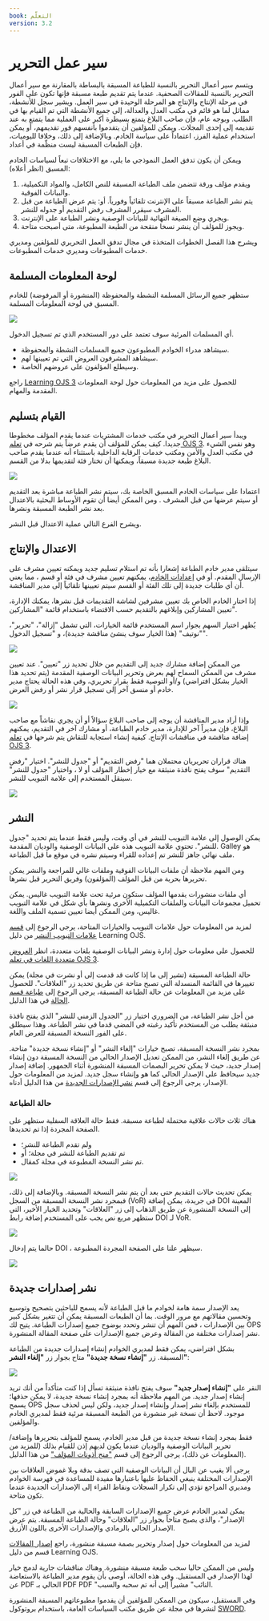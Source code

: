 ```yaml
---
book: التعلّم
version: 3.2
---
```


# سير عمل التحرير

ويتسم سير أعمال التحرير بالنسبة للطباعة المسبقة بالبساطة بالمقارنة مع سير أعمال التحرير بالنسبة للمقالات الصحفية. عندما يتم تقديم طبعة مسبقة فإنها تكون على الفور في مرحلة الإنتاج والإنتاج هو المرحلة الوحيدة في سير العمل. ويشير سجل للأنشطة، مماثل لما هو قائم في مكتب العدل والعدالة، إلى جميع الأنشطة التي تم القيام بها في الطلب. وبوجه عام، فإن صاحب البلاغ يتمتع بسيطرة أكبر على العملية مما يتمتع به عند تقديمه إلى إحدى المجلات. ويمكن للمؤلفين أن يتقدموا بأنفسهم فور تقديمهم، أو يمكن استخدام عملية الفرز، اعتماداً على سياسة الخادم. وبالإضافة إلى ذلك، وخلافا لليوميات، فإن الطبعات المسبقة ليست منظّمة في أعداد.

ويمكن أن يكون تدفق العمل النموذجي ما يلي، مع الاختلافات تبعاً لسياسات الخادم المسبق (انظر أعلاه):

1. ويقدم مؤلف ورقة تتضمن ملف الطباعة المسبقة للنص الكامل، والمواد التكميلية، والبيانات الفوقية.
2. يتم نشر الطباعة مسبقاً على الإنترنت تلقائياً وفورياً. أو: يتم عرض الطباعة من قبل المشرف سيقرر المشرف رفض التقديم أو جدوله للنشر.
3. ويجري وضع الصيغة النهائية للبيانات الوصفية ونشر الطباعة على الإنترنت.
4. ويجوز للمؤلف أن ينشر نسخا منقحة من الطبعة المطبوعة، متى أصبحت متاحة.

ويشرح هذا الفصل الخطوات المتخذة في مجال تدفق العمل التحريري للمؤلفين ومديري خدمات المطبوعات ومديري خدمات المطبوعات.

## لوحة المعلومات المسلمة

ستظهر جميع الرسائل المسلمة النشطة والمحفوظة (المنشورة أو المرفوضة) للخادم المسبق في لوحة المعلومات المسلمة.

![](./assets/learning-ops-submissions-dashboard.png)

أي المسلمات المرئية سوف تعتمد على دور المستخدم الذي تم تسجيل الدخول.

* سيشاهد مدراء الخوادم المطبوعون جميع المسلمات النشطة والمحفوظة.
* سيشاهد المشرفون العروض التي تم تعيينها لهم.
* وسيطلع المؤلفون على عروضهم الخاصة.

راجع [Learning OJS 3](https://docs.pkp.sfu.ca/learning-ojs/en/editorial-workflow#tasks) للحصول على مزيد من المعلومات حول لوحة المعلومات المقدمة والمهام.

## القيام بتسليم

ويبدأ سير أعمال التحرير في مكتب خدمات المشتريات عندما يقدم المؤلف مخطوطا جديدا. كيف يمكن للمؤلف أن يقدم عرضاً يتم شرحه في [تعلم OJS 3](https://docs.pkp.sfu.ca/learning-ojs/en/authoring). وهو نفس الشيء في مكتب العدل والأمن ومكتب خدمات الرقابة الداخلية باستثناء أنه عندما يقدم صاحب البلاغ طبعة جديدة مسبقاً، ويمكنها أن تختار فئة لتقديمها بدلا من القسم.

![](./assets/learning-ops-make-submission-choose-category.png)

اعتمادا على سياسات الخادم المسبق الخاصة بك، سيتم نشر الطباعة مباشرة بعد التقديم أو سيتم عرضها من قبل المشرف . ومن الممكن أيضا أن تقوم الأوساط البحثية بالاعتدال بعد نشر الطبعة المسبقة ونشرها.

ويشرح الفرع التالي عملية الاعتدال قبل النشر.

## الاعتدال والإنتاج

سيتلقى مدير خادم الطباعة إشعارا بأنه تم استلام تسليم جديد ويمكنه تعيين مشرف على الإرسال المقدم. أو في [إعدادات الخادم](./setup#server-settings)، يمكنهم تعيين مشرف في فئة أو قسم ، مما يعني أن أي طلبات جديدة إلى تلك الفئة أو القسم سيتم تعيينها تلقائياً إلى مدير المناقشة.

إذا اختار الخادم الخاص بك تعيين مشرفين لشاشة التقديمات قبل نشرها، يمكنك الإدارة، تعيين المشاركين وإبلاغهم بالتقديم حسب الاقتضاء باستخدام قائمة "المشاركين".

يُظهر اختيار السهم بجوار اسم المستخدم قائمة الخيارات، التي تشمل "إزالة"، "تحرير"، "نوتيف" (هذا الخيار سوف ينشئ مناقشة جديدة)، و "تسجيل الدخول".

![](./assets/learning-ops-editorial-workflow-participants.png)

من الممكن إضافة مشارك جديد إلى التقديم من خلال تحديد زر "تعيين". عند تعيين مشرف من الممكن السماح لهم بعرض وتحرير البيانات الوصفية المقدمة (يتم تحديد هذا الخيار بشكل افتراضي) و/أو التوصية فقط بقرار تحريري، وفي هذه الحالة يحتاج مدير خادم أو منسق آخر إلى تسجيل قرار نشر أو رفض العرض.

![](./assets/learning-ops-editorial-workflow-assign-participant.png)

وإذا أراد مدير المناقشة أن يوجه إلى صاحب البلاغ سؤالاً أو أن يجري نقاشاً مع صاحب البلاغ، فإن مديراً آخر للإدارة، مدير خادم الطباعة، أو مشارك آخر في التقديم، يمكنهم إضافة مناقشة في مناقشات الإنتاج. كيفية إنشاء استجابة للنقاش يتم شرحها في [تعلم OJS 3](/learning-ojs/en/editorial-workflow#consult-with-the-author).

هناك قراران تحريريان محتملان هما "رفض التقديم" أو "جدول للنشر". اختيار "رفض التقديم" سوف يفتح نافذة منبثقة مع خيار إخطار المؤلف أو لا ، واختيار "جدول للنشر" سينقل المستخدم إلى علامة التبويب للنشر.

![](./assets/learning-ops-editorial-workflow-editorial-decision.png)

## النشر

يمكن الوصول إلى علامة التبويب للنشر في أي وقت، وليس فقط عندما يتم تحديد "جدول للنشر". تحتوي علامة التبويب هذه على البيانات الوصفية والوديان المقدمة. Galley هو ملف نهائي جاهز للنشر تم إعداده للقراء وسيتم نشره في موقع ما قبل الطباعة.

ومن المهم ملاحظة أن ملفات البيانات الفوقية وملفات غالي للمراجعة والنشر يمكن تحريرها بحرية من قبل المؤلف (المؤلفون) وفريق التحرير قبل نشرها.

أي ملفات منشورات يقدمها المؤلف ستكون مرئية تحت علامة التبويب غاليس. يمكن تحميل مجموعات البيانات والملفات التكميلية الأخرى ونشرها بأي شكل في علامة التبويب غاليس، ومن الممكن أيضا تعيين تسمية الملف واللغة.

لمزيد من المعلومات حول علامات التبويب والخيارات المتاحة، يرجى الرجوع إلى [قسم علامات التبويب النشر](/learning-ojs/en/production-publication#publication-tabs) من دليل Learning OJS.

للحصول على معلومات حول إدارة ونشر البيانات الوصفية بلغات متعددة، انظر [العروض متعددة اللغات في تعلم OJS 3](/learning-ojs/en/production-publication#multilingual-submissions).

حالة الطباعة المسبقة (تشير إلى ما إذا كانت قد قدمت إلى أو نشرت في مجلة) يمكن تغييرها في القائمة المنسدلة التي تصبح متاحة عن طريق تحديد زر "العلاقات". للحصول على مزيد من المعلومات عن حالة الطباعة المسبقة، يرجى الرجوع إلى [طباعة قسم الحالة](#preprint-status) في هذا الدليل.

من أجل نشر الطباعة، من الضروري اختيار زر "الجدول الزمني للنشر" الذي يفتح نافذة منبثقة يطلب من المستخدم تأكيد رغبته في المضي قدما في نشر الطباعة. وهذا سيطلق على الفور النسخة المسبقة للعرض العام.

بمجرد نشر النسخة المسبقة، تصبح خيارات "إلغاء النشر" أو "إنشاء نسخة جديدة" متاحة. عن طريق إلغاء النشر، من الممكن تعديل الإصدار الحالي من النسخة المسبقة دون إنشاء إصدار جديد، حيث لا يمكن تحرير البصمات المسبقة المنشورة أثناء الجمهور. إضافة إصدار جديد سيحافظ على الإصدار الحالي كما هو وإنشاء سجل جديد. لمزيد من المعلومات حول الإصدار، يرجى الرجوع إلى قسم [نشر الإصدارات الجديدة](./editorial-workflow#versioning) من هذا الدليل أدناه.

### حالة الطباعة

هناك ثلاث حالات علاقية محتملة لطباعة مسبقة. فقط حالة العلاقة السفلية ستظهر على الصفحة المجردة إذا تم تحديدها.

* ولم تقدم الطباعة للنشر؛
* تم تقديم الطباعة للنشر في مجلة؛ أو
* تم نشر النسخة المطبوعة في مجلة كمقال.

![](./assets/learning-ops-editorial-workflow-preprint-status.png)

يمكن تحديث حالات التقديم حتى بعد أن يتم نشر النسخة المسبقة. وبالإضافة إلى ذلك، فبمجرد نشر النسخة المسبقة من السجل (VoR) في جريدة، يمكن إضافة DOI المعينة إلى النسخة المنشورة عن طريق الذهاب إلى زر "العلاقات" وتحديد الخيار الأخير، التي ستظهر مربع نص يجب على المستخدم إضافة رابط DOI لـ VoR.

![](./assets/learning-ops-editorial-workflow-relations.png)

حالما يتم إدخال DOI ، سيظهر علنا على الصفحة المجردة المطبوعة.

![](./assets/learning-ops-editorial-workflow-abstract-page.png)

## نشر إصدارات جديدة

يعد الإصدار سمة هامة لخوادم ما قبل الطباعة لأنه يسمح للباحثين بتصحيح وتوسيع وتحسين مقالاتهم مع مرور الوقت. بما أن الطبعات المسبقة يمكن أن تتغير بشكل كبير بين الإصدارات ، فمن المهم أن تنشر وتحدد بوضوح جميع إصدارات الطباعة. يتيح لك OPS نشر إصدارات مختلفة من المقالة وعرض جميع الإصدارات على صفحة المقالة المنشورة.

بشكل افتراضي، يمكن فقط لمديري الخوادم إنشاء إصدارات جديدة من الطباعة المسبقة. زر **"إنشاء نسخة جديدة"** متاح بجوار زر **"إلغاء النشر"**:

![](./assets/learning-ops-editorial-workflow-create-new-version.png)

النقر على **"إنشاء إصدار جديد"** سوف يفتح نافذة منبثقة تسأل إذا كنت متأكداً من أنك تريد إنشاء إصدار جديد. من المهم ملاحظة أنه بمجرد إنشاء نسخة جديدة، لا يمكن حذفها؛ يسمح OPS للمستخدم بإلغاء نشر إصدار وإنشاء إصدار جديد، ولكن ليس لحذف سجل موجود. لاحظ أن نسخة غير منشورة من الطبعة المسبقة مرئية فقط لمديري الخادم والمؤلفين.

فقط بمجرد إنشاء نسخة جديدة من قبل مدير الخادم، يسمح للمؤلف بتحريرها وإضافة/تحرير البيانات الوصفية والوديان عندما يكون لديهم إذن للقيام بذلك (للمزيد من المعلومات عن ذلك)، يرجى الرجوع إلى قسم ["منح أذونات المؤلف"](./users-roles#granting-author-permissions) من هذا الدليل).

يرجى ألا يغيب عن البال أن البيانات الوصفية التي تصف بدقة وبلا غموض العلاقات بين الإصدارات المختلفة ينبغي الحفاظ عليها باعتبارها مفيدة للمساعدة في فهرسة الخوادم ومديري المراجع تؤدي إلى تكرار السجلات ونقاط القراء إلى الإصدارات الجديدة عندما تكون متاحة.

يمكن لمدير الخادم عرض جميع الإصدارات السابقة والحالية من الطباعة في زر "كل الإصدار"، والذي يصبح متاحاً بجوار زر "العلاقات" وحالة الطباعة المسبقة. يتم عرض الإصدار الحالي بالرمادي والإصدارات الأخرى باللون الأزرق.

لمزيد من المعلومات حول إصدار وتحرير بصمة مسبقة منشورة، راجع [إصدار المقالات](/learning-ojs/en/production-publication#versioning-of-articles) قسم من دليل Learning OJS.

وليس من الممكن حاليا سحب طبعة مسبقة منشورة. وهناك مناقشات جارية لدمج خيار لهذا الإصدار في المستقبل. وفي هذه الحالة، أوصى بأن يقوم مدير الطباعة بالاستعاضة عن PDF الحالي بـ PDF PDF "النائب" مشيراً إلى أنه تم سحبه والسبب.

وفي المستقبل، سيكون من الممكن للمؤلفين أن يقدموا مطبوعاتهم المسبقة المنشورة لنشرها في مجلة عن طريق مكتب السياسات العامة، باستخدام بروتوكول [SWORD](http://swordapp.org/).
